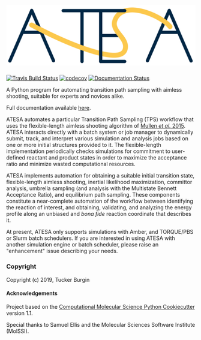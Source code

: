 ![ATESA_logo](docs/_images/atesa_logo.png)
==============================
[//]: # (Badges)
[![Travis Build Status](https://travis-ci.org/team-mayes/atesa.svg?branch=master)](https://travis-ci.org/team-mayes/atesa)
[![codecov](https://codecov.io/gh/team-mayes/atesa/branch/master/graph/badge.svg)](https://codecov.io/gh/team-mayes/atesa/branch/master)
[![Documentation Status](https://readthedocs.org/projects/atesa/badge/?version=latest)](https://atesa.readthedocs.io/en/latest/?badge=latest)


A Python program for automating transition path sampling with aimless shooting, suitable for experts and novices alike.

Full documentation available [here](https://atesa.readthedocs.io/en/latest/).

ATESA automates a particular Transition Path Sampling (TPS) workflow that uses the flexible-length aimless shooting algorithm of [Mullen *et al.* 2015](http://doi.org/10.1021/acs.jctc.5b00032). ATESA interacts directly with a batch system or job manager to dynamically submit, track, and interpret various simulation and analysis jobs based on one or more initial structures provided to it. The flexible-length implementation periodically checks simulations for commitment to user-defined reactant and product states in order to maximize the acceptance ratio and minimize wasted computational resources.

ATESA implements automation for obtaining a suitable initial transition state, flexible-length aimless shooting, inertial likelihood maximization, committor analysis, umbrella sampling (and analysis with the Multistate Bennett Acceptance Ratio), and equilibrium path sampling. These components constitute a near-complete automation of the workflow between identifying the reaction of interest, and obtaining, validating, and analyzing the energy profile along an unbiased and *bona fide* reaction coordinate that describes it.

At present, ATESA only supports simulations with Amber, and TORQUE/PBS or Slurm batch schedulers. If you are interested in using ATESA with another simulation engine or batch scheduler, please raise an "enhancement" issue describing your needs.

### Copyright

Copyright (c) 2019, Tucker Burgin


#### Acknowledgements
 
Project based on the 
[Computational Molecular Science Python Cookiecutter](https://github.com/molssi/cookiecutter-cms) version 1.1.

Special thanks to Samuel Ellis and the Molecular Sciences Software Institute (MolSSI).
